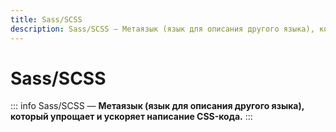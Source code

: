 ```yaml
---
title: Sass/SCSS
description: Sass/SCSS — Метаязык (язык для описания другого языка), который упрощает и ускоряет написание CSS-кода.
---
```


# Sass/SCSS

::: info Sass/SCSS
— **Метаязык (язык для описания другого языка), который упрощает и ускоряет написание CSS-кода.**
:::

